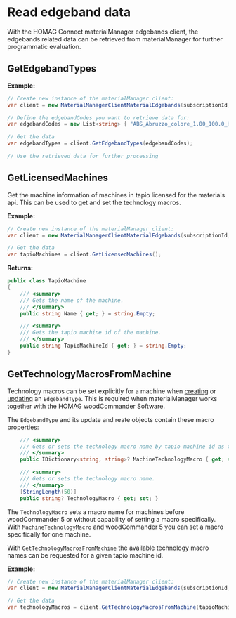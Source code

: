 # Read edgeband data

With the HOMAG Connect materialManager edgebands client, the edgebands related data can be retrieved from materialManager for further programmatic evaluation.

## GetEdgebandTypes

**Example:**

```csharp
// Create new instance of the materialManager client:
var client = new MaterialManagerClientMaterialEdgebands(subscriptionId, authorizationKey);

// Define the edgebandCodes you want to retrieve data for:
var edgebandCodes = new List<string> { "ABS_Abruzzo_colore_1.00_100.0_HM", "ACR_Buche_mit_Silberstreifen_2.00_43.0_HM" };

// Get the data
var edgebandTypes = client.GetEdgebandTypes(edgebandCodes);

// Use the retrieved data for further processing

```

## GetLicensedMachines

Get the machine information of machines in tapio licensed for the materials api. This can be used to get and set the technology macros.

**Example:**

```csharp
// Create new instance of the materialManager client:
var client = new MaterialManagerClientMaterialEdgebands(subscriptionId, authorizationKey);

// Get the data
var tapioMachines = client.GetLicensedMachines();
```

**Returns:**

```csharp
public class TapioMachine
{
    /// <summary>
    /// Gets the name of the machine.
    /// </summary>
    public string Name { get; } = string.Empty;

    /// <summary>
    /// Gets the tapio machine id of the machine.
    /// </summary>
    public string TapioMachineId { get; } = string.Empty;
}
```

## GetTechnologyMacrosFromMachine

Technology macros can be set explicitly for a machine when [creating](../../Create/Edgebands/Readme.md) or [updating](../../Update/Edgebands/Readme.md) an `EdgebandType`. This is required when materialManager works together with the HOMAG woodCommander Software.

The `EdgebandType` and its update and reate objects contain these macro properties:

```csharp
    /// <summary>
    /// Gets or sets the technology macro name by tapio machine id as the key.
    /// </summary>
    public IDictionary<string, string>? MachineTechnologyMacro { get; set; }

    /// <summary>
    /// Gets or sets the technology macro name.
    /// </summary>
    [StringLength(50)]
    public string? TechnologyMacro { get; set; }
```

The `TechnologyMacro` sets a macro name for machines before woodCommander 5 or without capability of setting a macro specifically.
With `MachineTechnologyMacro` and woodCommander 5 you can set a macro specifically for one machine.

With `GetTechnologyMacrosFromMachine` the available technology macro names can be requested for a given tapio machine id.

**Example:**

```csharp
// Create new instance of the materialManager client:
var client = new MaterialManagerClientMaterialEdgebands(subscriptionId, authorizationKey);

// Get the data
var technologyMacros = client.GetTechnologyMacrosFromMachine(tapioMachineId);
```
